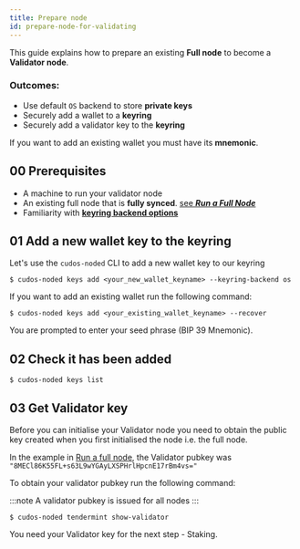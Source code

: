 ```yaml
---
title: Prepare node
id: prepare-node-for-validating
---
```


This guide explains how to prepare an existing **Full node** to become a **Validator node**.

### Outcomes: 

* Use default `OS` backend to store **private keys**
* Securely add a wallet to a **keyring** 
* Securely add a validator key to the **keyring**

If you want to add an existing wallet you must have its **mnemonic**.   

## 00 Prerequisites

* A machine to run your validator node
* An existing full node that is **fully synced**. [see ***Run a Full Node***](run-full-node-redhat-debian)
* Familiarity with [**keyring backend options**](/docs/node/security/key-management) 

## 01 Add a new wallet key to the keyring

Let's use the `cudos-noded` CLI to add a new wallet key to our keyring 

```shell
$ cudos-noded keys add <your_new_wallet_keyname> --keyring-backend os
```

If you want to add an existing wallet run the following command:

```shell
$ cudos-noded keys add <your_existing_wallet_keyname> --recover
```
You are prompted to enter your seed phrase (BIP 39 Mnemonic). 

## 02 Check it has been added

```shell
$ cudos-noded keys list
```

## 03 Get Validator key

Before you can initialise your Validator node you need to obtain the public key created when you first initialised the node i.e. the full node. 

In the example in [Run a full node](/docs/node/run-node/run-full-node-redhat-debian), the Validator pubkey was `"8MECl86K55FL+s63L9wYGAyLXSPHrlHpcnE17rBm4vs="`

To obtain your validator pubkey run the following command:

:::note
A validator pubkey is issued for all nodes
:::

```shell
$ cudos-noded tendermint show-validator
```

You need your Validator key for the next step - Staking.











